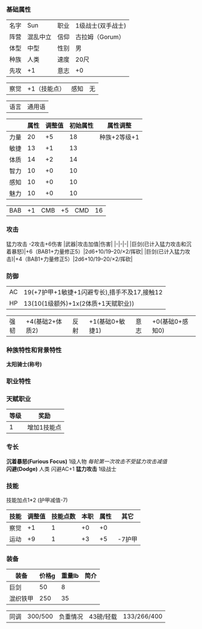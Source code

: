 


### 基础属性 ###
<table>
    <tr>
        <td>名字</td>
        <td>Sun</td>
        <td>职业</td>
        <td>1级战士(双手战士)</td>
    </tr>
    <tr>
        <td>阵营</td>
        <td>混乱中立</td>
        <td>信仰</td>
        <td>古拉姆（Gorum）</td>
    </tr>
    <tr>
        <td>体型</td>
        <td>中型</td>
        <td>性别</td>
        <td>男</td>
    </tr>
    <tr>
        <td>种族</td>
        <td>人类</td>
        <td>速度</td>
        <td>20尺</td>
    </tr>
    <tr>
        <td>先攻</td>
        <td>+1</td>
        <td>意志</td>
        <td>+0</td>
    </tr>
</table>
<table>
    <tr>
        <td>察觉</td>
        <td>+1（技能点）</td>
        <td>感知</td>
        <td>无</td>
    </tr>
</table>
<table>
    <tr>
        <td>语言</td>
        <td>通用语</td>
    </tr>
</table>

||属性|调整值|初始属性|属性调整|
|-|-|-|-|-|
|力量|20|+5|18|种族+2等级+1|
|敏捷|13|+1|13|
|体质|14|+2|14|
|智力|10|+0|10|
|感知|10|+0|10|
|魅力|10|+0|10|
<table>
    <tr>
        <td>BAB</td>
        <td>+1</td>
        <td>CMB</td>
        <td>+5</td>
        <td>CMD</td>
        <td>16</td>
    </tr>
</table>

### 攻击 ###
猛力攻击 -2攻击+6伤害
|武器|攻击加值|伤害|
|-|-|-|
|巨剑(已计入猛力攻击和沉着暴怒)|+6（BAB1+力量修正5）|2d6+10/19–20/×2/挥砍|
|巨剑(已计入猛力攻击)|+4（BAB1+力量修正5）|2d6+10/19–20/×2/挥砍|
### 防御 ###
<table>
    <tr>
        <td>AC</td>
        <td>19(+7护甲+1敏捷+1闪避专长),措手不及17,接触12</td>
    </tr>
    <tr>
        <td>HP</td>
        <td>13(10(1级额外)+1x(2体质+1天赋职业))</td>
    </tr>
</table>
<table>
    <tr>
        <td>强韧</td>
        <td>+4(基础2+体质2)</td>
        <td>反射</td>
        <td>+1(基础0+敏捷1)</td>
        <td>意志</td>
        <td>+0(基础0+感知0)</td>
    </tr>
</table>

### 种族特性和背景特性 ###  
**太阳骑士(称号)**    
### 职业特性 ###



### 天赋职业
| 等级         | 奖励          |
| --- | ------------------ |
| 1 | 增加1技能点 |


### 专长 ###
**沉着暴怒(Furious Focus)**  1级人物 *每轮第一次攻击不受猛力攻击减值*  
**闪避(Dodge)** 人类 闪避AC+1
**猛力攻击** 1级战士  

### 技能 ###
技能加点1*2 (护甲减值-7)

|技能|调整值|技能点数|本职|属性|其它|
|-|-|-|-|-|-|
|察觉|+1|1|+0|+0||
|运动|+9|1|+3|+5|-7护甲|

### 装备 ###
|装备|价格g|重量lb|简介|
|-|-|-|-|
|巨剑|50|8|
|混织铁甲|250|35|

<table>
    <tr>
        <td>同调</td>      
        <td>300/500</td>
        <td>负重情况</td>
        <td>43磅/轻载</td>
        <td>133/266/400</td>
    </tr>
</table>